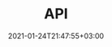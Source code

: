 ---
title: "API"
date: 2021-01-24T21:47:55+03:00
draft: false
description: "How to use the exposed APIs"
about: ["The site exposes the following APIs:"]
api:
    - healthcheck
    - jsonfeed
    - api
layout : "api"
---